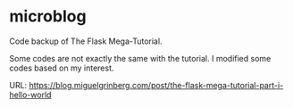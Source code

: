 # microblog

Code backup of The Flask Mega-Tutorial.

Some codes are not exactly the same with the tutorial. I modified some codes based on my interest.

URL: https://blog.miguelgrinberg.com/post/the-flask-mega-tutorial-part-i-hello-world
